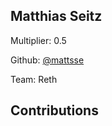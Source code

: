 
## Matthias Seitz
Multiplier: 0.5

Github: [@mattsse](https://github.com/mattsse)

Team: Reth

## Contributions
